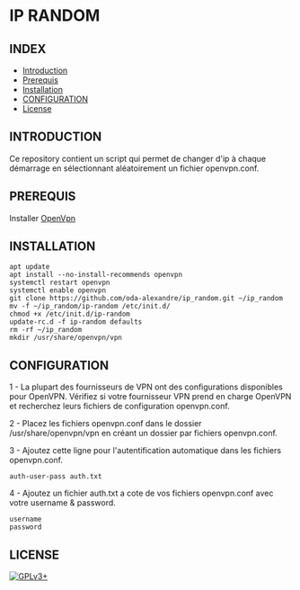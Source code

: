 # IP RANDOM


## INDEX

- [Introduction](#INTRODUCTION)
- [Prerequis](#PREREQUIS)
- [Installation](#INSTALLATION)
- [CONFIGURATION](#CONFIGURATION)
- [License](#LICENSE)


## INTRODUCTION

Ce repository contient un script qui permet de changer d'ip à chaque démarrage en sélectionnant aléatoirement un fichier openvpn.conf.


## PREREQUIS

Installer [OpenVpn](https://openvpn.net)


## INSTALLATION

```
apt update
apt install --no-install-recommends openvpn
systemctl restart openvpn
systemctl enable openvpn
git clone https://github.com/oda-alexandre/ip_random.git ~/ip_random
mv -f ~/ip_random/ip-random /etc/init.d/
chmod +x /etc/init.d/ip-random
update-rc.d -f ip-random defaults
rm -rf ~/ip_random
mkdir /usr/share/openvpn/vpn
```


## CONFIGURATION

1 - La plupart des fournisseurs de VPN ont des configurations disponibles pour OpenVPN. Vérifiez si votre fournisseur VPN prend en charge OpenVPN et recherchez leurs fichiers de configuration openvpn.conf.

2 - Placez les fichiers openvpn.conf dans le dossier /usr/share/openvpn/vpn en créant un dossier par fichiers openvpn.conf.

3 - Ajoutez cette ligne pour l'autentification automatique dans les fichiers openvpn.conf.

```
auth-user-pass auth.txt
```

4 - Ajoutez un fichier auth.txt a cote de vos fichiers openvpn.conf avec votre username & password.

```
username
password
```

## LICENSE

[![GPLv3+](http://gplv3.fsf.org/gplv3-127x51.png)](https://github.com/oda-alexandre/ip_random/blob/master/LICENSE)
